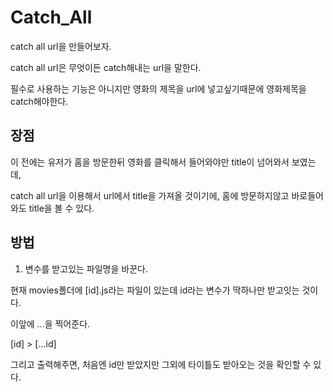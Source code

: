 # Catch_All
catch all url을 만들어보자.

catch all url은 무엇이든 catch해내는 url을 말한다.

필수로 사용하는 기능은 아니지만
영화의 제목을 url에 넣고싶기때문에 영화제목을 catch해야한다.

## 장점

 이 전에는 유저가 홈을 방문한뒤 영화를 클릭해서 들어와야만 title이 넘어와서 보였는데,

 catch all url을 이용해서 url에서 title을 가져올 것이기에,
 홈에 방문하지않고 바로들어와도 title을 볼 수 있다.

 ## 방법
 1. 변수를 받고있는 파일명을 바꾼다.

 현재 movies폴더에 [id].js라는 파일이 있는데 id라는 변수가 딱하나만 받고잇는 것이다.

 이앞에 ...을 찍어준다.

 [id] > [...id]

 그리고 출력해주면, 처음엔 id만 받았지만 그외에 타이틀도 받아오는 것을 확인할 수 있다.


